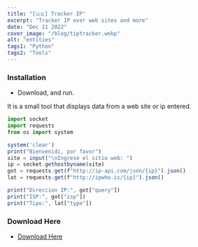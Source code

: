 ```yaml
---
title: "[🇺🇸] Tracker IP"
excerpt: "Tracker IP over web sites and more"
date: "Dec 21 2022"
cover_image: "/blog/tiptracker.webp"
alt: "entities"
tags1: "Python"
tags2: "Tools"
---
```


### Installation

* Download, and run.

It is a small tool that displays data from a web site or ip entered.

```javascript
import socket
import requests
from os import system

system('clear')
print("Bienvenidi, por favor")
site = input("\nIngrese el sitio web: ")
ip = socket.gethostbyname(site)
got = requests.get(f"http://ip-api.com/json/{ip}").json()
lat = requests.get(f"http://ipwho.is/{ip}").json()

print("Direccion IP:", got["query"])
print("ISP:", got["isp"])
print("Tipo:", lat["type"])
```

### Download Here

* [Download Here](https://drive.google.com/file/d/1jlsOKaZSsocnx_mwd9pfCeWuZIDCKKaU/view?usp=share_link)